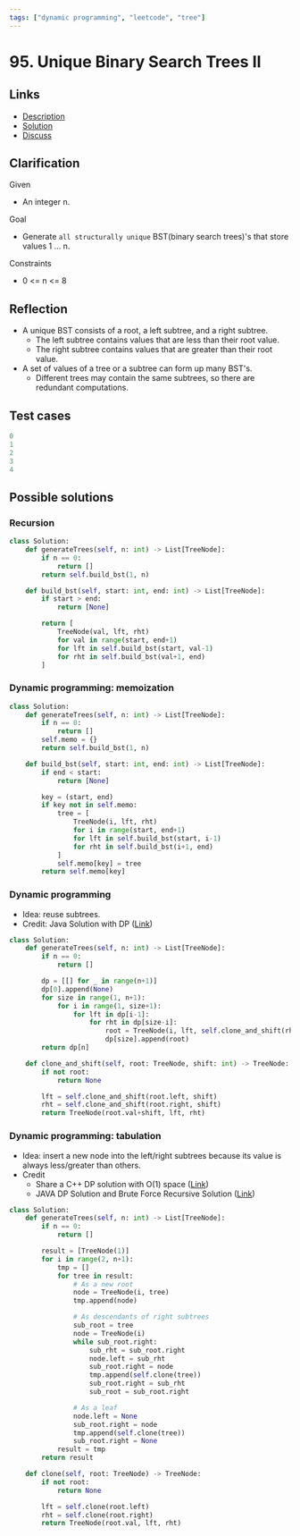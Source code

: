 ```yaml
---
tags: ["dynamic programming", "leetcode", "tree"]
---
```


# 95. Unique Binary Search Trees II

## Links

- [Description](https://leetcode.com/problems/unique-binary-search-trees-ii/)
- [Solution](https://leetcode.com/problems/unique-binary-search-trees-ii/solution/)
- [Discuss](https://leetcode.com/problems/unique-binary-search-trees-ii/discuss/)

## Clarification

Given

- An integer n.

Goal

- Generate `all structurally unique` BST(binary search trees)'s that store values 1 ... n.

Constraints

- 0 <= n <= 8

## Reflection

- A unique BST consists of a root, a left subtree, and a right subtree.
  - The left subtree contains values that are less than their root value.
  - The right subtree contains values that are greater than their root value.
- A set of values of a tree or a subtree can form up many BST's.
  - Different trees may contain the same subtrees, so there are redundant computations.

## Test cases

```yml
0
1
2
3
4
```

## Possible solutions

### Recursion

```python
class Solution:
    def generateTrees(self, n: int) -> List[TreeNode]:
        if n == 0:
            return []
        return self.build_bst(1, n)

    def build_bst(self, start: int, end: int) -> List[TreeNode]:
        if start > end:
            return [None]

        return [
            TreeNode(val, lft, rht)
            for val in range(start, end+1)
            for lft in self.build_bst(start, val-1)
            for rht in self.build_bst(val+1, end)
        ]
```

### Dynamic programming: memoization

```python
class Solution:
    def generateTrees(self, n: int) -> List[TreeNode]:
        if n == 0:
            return []
        self.memo = {}
        return self.build_bst(1, n)

    def build_bst(self, start: int, end: int) -> List[TreeNode]:
        if end < start:
            return [None]

        key = (start, end)
        if key not in self.memo:
            tree = [
                TreeNode(i, lft, rht)
                for i in range(start, end+1)
                for lft in self.build_bst(start, i-1)
                for rht in self.build_bst(i+1, end)
            ]
            self.memo[key] = tree
        return self.memo[key]
```

### Dynamic programming

- Idea: reuse subtrees.
- Credit: Java Solution with DP ([Link](https://leetcode.com/problems/unique-binary-search-trees-ii/discuss/31493/))

```python
class Solution:
    def generateTrees(self, n: int) -> List[TreeNode]:
        if n == 0:
            return []

        dp = [[] for _ in range(n+1)]
        dp[0].append(None)
        for size in range(1, n+1):
            for i in range(1, size+1):
                for lft in dp[i-1]:
                    for rht in dp[size-i]:
                        root = TreeNode(i, lft, self.clone_and_shift(rht, i))
                        dp[size].append(root)
        return dp[n]

    def clone_and_shift(self, root: TreeNode, shift: int) -> TreeNode:
        if not root:
            return None

        lft = self.clone_and_shift(root.left, shift)
        rht = self.clone_and_shift(root.right, shift)
        return TreeNode(root.val+shift, lft, rht)
```

### Dynamic programming: tabulation

- Idea: insert a new node into the left/right subtrees because its value is always less/greater than others.
- Credit
  - Share a C++ DP solution with O(1) space ([Link](https://leetcode.com/problems/unique-binary-search-trees-ii/discuss/31516/))
  - JAVA DP Solution and Brute Force Recursive Solution ([Link](https://leetcode.com/problems/unique-binary-search-trees-ii/discuss/31552/))

```python
class Solution:
    def generateTrees(self, n: int) -> List[TreeNode]:
        if n == 0:
            return []

        result = [TreeNode(1)]
        for i in range(2, n+1):
            tmp = []
            for tree in result:
                # As a new root
                node = TreeNode(i, tree)
                tmp.append(node)

                # As descendants of right subtrees
                sub_root = tree
                node = TreeNode(i)
                while sub_root.right:
                    sub_rht = sub_root.right
                    node.left = sub_rht
                    sub_root.right = node
                    tmp.append(self.clone(tree))
                    sub_root.right = sub_rht
                    sub_root = sub_root.right

                # As a leaf
                node.left = None
                sub_root.right = node
                tmp.append(self.clone(tree))
                sub_root.right = None
            result = tmp
        return result

    def clone(self, root: TreeNode) -> TreeNode:
        if not root:
            return None

        lft = self.clone(root.left)
        rht = self.clone(root.right)
        return TreeNode(root.val, lft, rht)
```
